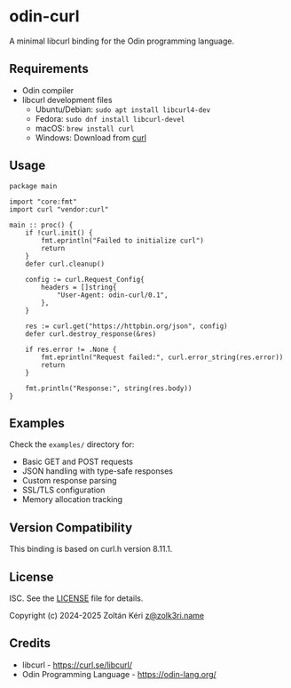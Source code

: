# odin-curl

A minimal libcurl binding for the Odin programming language.

## Requirements

- Odin compiler
- libcurl development files
  - Ubuntu/Debian: `sudo apt install libcurl4-dev`
  - Fedora: `sudo dnf install libcurl-devel`
  - macOS: `brew install curl`
  - Windows: Download from [curl](https://curl.se/windows/)

## Usage

```odin
package main

import "core:fmt"
import curl "vendor:curl"

main :: proc() {
    if !curl.init() {
        fmt.eprintln("Failed to initialize curl")
        return
    }
    defer curl.cleanup()

    config := curl.Request_Config{
        headers = []string{
            "User-Agent: odin-curl/0.1",
        },
    }

    res := curl.get("https://httpbin.org/json", config)
    defer curl.destroy_response(&res)

    if res.error != .None {
        fmt.eprintln("Request failed:", curl.error_string(res.error))
        return
    }

    fmt.println("Response:", string(res.body))
}
```

## Examples

Check the `examples/` directory for:
- Basic GET and POST requests
- JSON handling with type-safe responses
- Custom response parsing
- SSL/TLS configuration
- Memory allocation tracking

## Version Compatibility

This binding is based on curl.h version 8.11.1.

## License

ISC. See the [LICENSE](LICENSE) file for details.

Copyright (c) 2024-2025 Zoltán Kéri <z@zolk3ri.name>

## Credits

- libcurl - https://curl.se/libcurl/
- Odin Programming Language - https://odin-lang.org/
